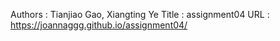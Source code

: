Authors : Tianjiao Gao, Xiangting Ye
Title : assignment04
URL : https://joannaggg.github.io/assignment04/
